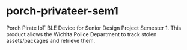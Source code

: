 # porch-privateer-sem1
Porch Pirate IoT BLE Device for Senior Design Project Semester 1. This product allows the Wichita Police Department to track stolen assets/packages and retrieve them.
